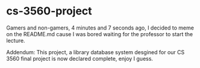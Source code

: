 # cs-3560-project

Gamers and non-gamers, 4 minutes and 7 seconds ago, I decided to meme on the README.md cause I was bored waiting for the professor to start the lecture.

Addendum: This project, a library database system desgined for our CS 3560 final project is now declared complete, enjoy I guess.
